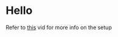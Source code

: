 # Hello

Refer to [this](https://www.youtube.com/watch?v=c-QsfbznSXI) vid for more info on the setup 